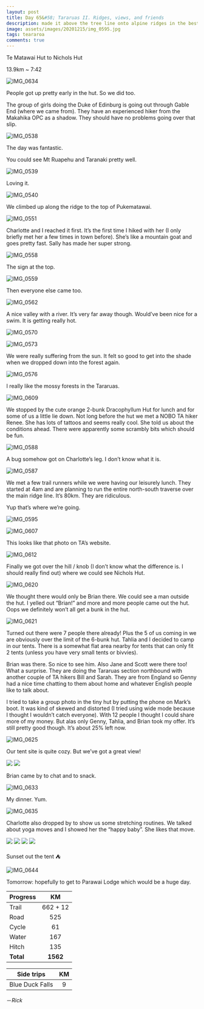 ```yaml
---
layout: post
title: Day 65&#58; Tararuas II. Ridges, views, and friends
description: made it above the tree line onto alpine ridges in the best weather possible. Rugged and tough tramping all around. 
image: assets/images/20201215/img_0595.jpg
tags: teararoa
comments: true
---
```


Te Matawai Hut to Nichols Hut

13.9km ~ 7:42

![IMG_0634](/assets/images/20201215/img_0634.jpg)

People got up pretty early in the hut. So we did too. 

The group of girls doing the Duke of Edinburg is going out through Gable End (where we came from). They have an experienced hiker from the Makahika OPC as a shadow. They should have no problems going over that slip. 

![IMG_0538](/assets/images/20201215/img_0538.jpg)

The day was fantastic. 

You could see Mt Ruapehu and Taranaki pretty well. 

![IMG_0539](/assets/images/20201215/img_0539.jpg)

Loving it. 

![IMG_0540](/assets/images/20201215/img_0540.jpg)

We climbed up along the ridge to the top of Pukematawai. 

![IMG_0551](/assets/images/20201215/img_0551.jpg)

Charlotte and I reached it first. It’s the first time I hiked with her (I only briefly met her a few times in town before). She’s like a mountain goat and goes pretty fast. Sally has made her super strong. 

![IMG_0558](/assets/images/20201215/img_0558.jpg)

The sign at the top. 

![IMG_0559](/assets/images/20201215/img_0559.jpg)

Then everyone else came too.

![IMG_0562](/assets/images/20201215/img_0562.jpg)

A nice valley with a river. It’s very far away though. Would’ve been nice for a swim. It is getting really hot. 

![IMG_0570](/assets/images/20201215/img_0570.jpg)

![IMG_0573](/assets/images/20201215/img_0573.jpg)

We were really suffering from the sun. It felt so good to get into the shade when we dropped down into the forest again. 

![IMG_0576](/assets/images/20201215/img_0576.jpg)

I really like the mossy forests in the Tararuas. 

![IMG_0609](/assets/images/20201215/img_0609.jpg)

We stopped by the cute orange 2-bunk Dracophyllum Hut for lunch and for some of us a little lie down. Not long before the hut we met a NOBO TA hiker Renee. She has lots of tattoos and seems really cool. She told us about the conditions ahead. There were apparently some scrambly bits which should be fun.

![IMG_0588](/assets/images/20201215/img_0588.jpg)

A bug somehow got on Charlotte’s leg. I don’t know what it is. 

![IMG_0587](/assets/images/20201215/img_0587.jpg)

We met a few trail runners while we were having our leisurely lunch. They started at 4am and are planning to run the entire north-south traverse over the main ridge line. It’s 80km. They are ridiculous.

Yup that’s where we’re going. 

![IMG_0595](/assets/images/20201215/img_0595.jpg)

![IMG_0607](/assets/images/20201215/img_0607.jpg)

This looks like that photo on TA’s website. 

![IMG_0612](/assets/images/20201215/img_0612.jpg)

Finally we got over the hill / knob (I don’t know what the difference is. I should really find out) where we could see Nichols Hut. 

![IMG_0620](/assets/images/20201215/img_0620.jpg)

We thought there would only be Brian there. We could see a man outside the hut. I yelled out “Brian!” and more and more people came out the hut. Oops we definitely won’t all get a bunk in the hut. 

![IMG_0621](/assets/images/20201215/img_0621.jpg)

Turned out there were 7 people there already! Plus the 5 of us coming in we are obviously over the limit of the 6-bunk hut. Tahlia and I decided to camp in our tents. There is a somewhat flat area nearby for tents that can only fit 2 tents (unless you have very small tents or bivvies).

Brian was there. So nice to see him. Also Jane and Scott were there too! What a surprise. They are doing the Tararuas section northbound with another couple of TA hikers Bill and Sarah. They are from England so Genny had a nice time chatting to them about home and whatever English people like to talk about. 

I tried to take a group photo in the tiny hut by putting the phone on Mark’s boot. It was kind of skewed and distorted (I tried using wide mode because I thought I wouldn’t catch everyone). With 12 people I thought I could share more of my money. But alas only Genny, Tahlia, and Brian took my offer. It’s still pretty good though. It’s about 25% left now. 

![IMG_0625](/assets/images/20201215/img_0625.jpg)

Our tent site is quite cozy. But we’ve got a great view!

<div class="gallery" data-columns="2">
  <img src="/assets/images/20201215/img_0627.jpg">
  <img src="/assets/images/20201215/img_0643.jpg">
</div>

Brian came by to chat and to snack.

![IMG_0633](/assets/images/20201215/img_0633.jpg)

My dinner. Yum.

![IMG_0635](/assets/images/20201215/img_0635.jpg)

Charlotte also dropped by to show us some stretching routines. We talked about yoga moves and I showed her the “happy baby”. She likes that move. 

<div class="gallery" data-columns="2">
  <img src="/assets/images/20201215/img_0636.jpg">
  <img src="/assets/images/20201215/img_0637.jpg">
  <img src="/assets/images/20201215/img_0638.jpg">
  <img src="/assets/images/20201215/img_0639.jpg">
</div>

Sunset out the tent ⛺️

![IMG_0644](/assets/images/20201215/img_0644.jpg)

Tomorrow: hopefully to get to Parawai Lodge which would be a huge day. 


| Progress | KM |
| ---- |:----:|
| Trail | 662 + 12 |
| Road | 525 |
| Cycle | 61 |
| Water | 167 |
| Hitch | 135 |
| **Total** | **1562** |

| Side trips | KM |
| ---- |:----:|
| Blue Duck Falls | 9 |



－_Rick_